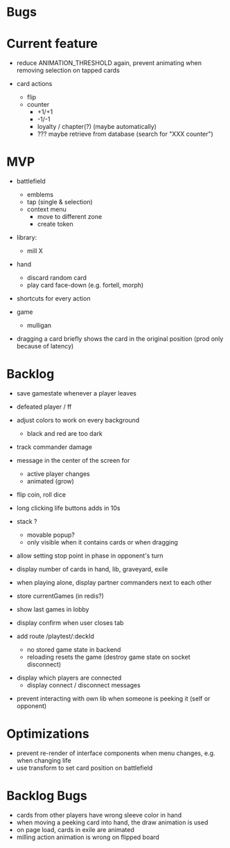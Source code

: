 # Bugs

# Current feature

- reduce ANIMATION_THRESHOLD again, prevent animating when removing selection on tapped cards


- card actions
  - flip
  - counter
    - +1/+1
    - -1/-1
    - loyalty / chapter(?) (maybe automatically)
    - ??? maybe retrieve from database (search for "XXX counter")

# MVP


- battlefield
  - emblems
  - tap (single & selection)
  - context menu
    - move to different zone
    - create token

- library:
  - mill X

- hand
  - discard random card
  - play card face-down (e.g. fortell, morph)

- shortcuts for every action

- game
  - mulligan

* dragging a card briefly shows the card in the original position (prod only because of latency)

# Backlog


* save gamestate whenever a player leaves


- defeated player / ff

- adjust colors to work on every background
  - black and red are too dark

- track commander damage

- message in the center of the screen for
  - active player changes
  - animated (grow)

- flip coin, roll dice

- long clicking life buttons adds in 10s

- stack ?
  - movable popup?
  - only visible when it contains cards or when dragging

- allow setting stop point in phase in opponent's turn
- display number of cards in hand, lib, graveyard, exile
- when playing alone, display partner commanders next to each other
- store currentGames (in redis?)

- show last games in lobby
- display confirm when user closes tab
- add route /playtest/:deckId
  - no stored game state in backend
  - reloading resets the game (destroy game state on socket disconnect)

* display which players are connected
  * display connect / disconnect messages

- prevent interacting with own lib when someone is peeking it (self or opponent)

# Optimizations

* prevent re-render of interface components when menu changes, e.g. when changing life
* use transform to set card position on battlefield

# Backlog Bugs

- cards from other players have wrong sleeve color in hand
- when moving a peeking card into hand, the draw animation is used
- on page load, cards in exile are animated
- milling action animation is wrong on flipped board

